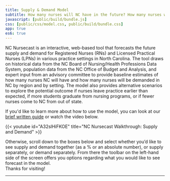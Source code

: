 ```yaml
---
title: Supply & Demand Model
subtitle: How many nurses will NC have in the future? How many nurses will NC need in the future? How does supply and demand of nurses look in different regions of NC and practice settings? Check the nursecast!
javascript: [public/build/bundle.js]
css: [public/css/model.css, public/build/bundle.css]
app: true
es6: true
---
```

 

<span class="has-text-weight-semibold">NC Nursecast</span> is an interactive, web-based tool that forecasts the future supply and demand for Registered Nurses (RNs) and Licensed Practical Nurses (LPNs) in various practice settings in North Carolina. The tool draws on historical data from the NC Board of Nursing/Health Professions Data System, population data from the NC Office of Budget and Analysis, and expert input from an advisory committee to provide baseline estimates of how many nurses NC will have and how many nurses will be demanded in NC by region and by setting. The model also provides alternative scenarios to explore the potential outcome if nurses leave practice earlier than expected, if more students graduate from nursing programs, or if fewer nurses come to NC from out of state.  

If you'd like to learn more about how to use the model, you can look at our [brief written guide](#how-to-use) or watch the video below.

<div class="columns is-centered">
<div class="column is-four-fifths">
{{< youtube id="A32slHiFKOE" title="NC Nursecast Walkthrough: Supply and Demand"  >}}
</div>
</div>


Otherwise, scroll down to the boxes below and select whether you’d like to see supply and demand together (as a % or an absolute number), or supply separately, or demand separately. From there the toolbar on the left-hand side of the screen offers you options regarding what you would like to see forecast in the model.  
Thanks for visiting!  

---
